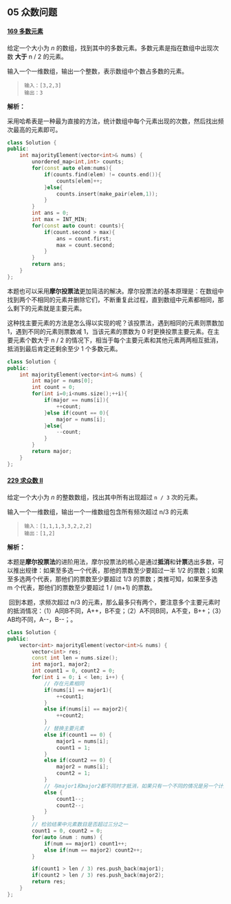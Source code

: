 ## 05 众数问题

#### [169 多数元素](https://leetcode-cn.com/problems/majority-element/)

给定一个大小为 *n* 的数组，找到其中的多数元素。多数元素是指在数组中出现次数 **大于** n / 2 的元素。

输入一个一维数组，输出一个整数，表示数组中个数占多数的元素。

> ```
> 输入：[3,2,3]
> 输出：3
> ```

**解析：**

​	采用哈希表是一种最为直接的方法，统计数组中每个元素出现的次数，然后找出频次最高的元素即可。

```cpp
class Solution {
public:
    int majorityElement(vector<int>& nums) {
        unordered_map<int,int> counts;
        for(const auto elem:nums){
            if(counts.find(elem) != counts.end()){
                counts[elem]++;
            }else{
                counts.insert(make_pair(elem,1));
            }
        }
        int ans = 0;
        int max = INT_MIN;
        for(const auto count: counts){
            if(count.second > max){
                ans = count.first;
                max = count.second;
            }
        }
        return ans;
    }
};
```

​	本题也可以采用**摩尔投票法**更加简洁的解决。摩尔投票法的基本原理是：在数组中找到两个不相同的元素并删除它们，不断重复此过程，直到数组中元素都相同，那么剩下的元素就是主要元素。

​	这种找主要元素的方法是怎么得以实现的呢？该投票法，遇到相同的元素则票数加 1，遇到不同的元素则票数减 1，当该元素的票数为 0 时更换投票主要元素。在主要元素个数大于 n / 2 的情况下，相当于每个主要元素和其他元素两两相互抵消，抵消到最后肯定还剩余至少 1 个多数元素。

```cpp
class Solution {
public:
    int majorityElement(vector<int>& nums) {
        int major = nums[0];
        int count = 0;
        for(int i=0;i<nums.size();++i){
            if(major == nums[i]){
                ++count;
            }else if(count == 0){
                major = nums[i];
            }else{
                --count;
            }
        }
        return major;
    }
};
```

#### [229 求众数 II](https://leetcode-cn.com/problems/majority-element-ii/)

给定一个大小为 *n* 的整数数组，找出其中所有出现超过 `n / 3` 次的元素。

输入一个一维数组，输出一个一维数组包含所有频次超过 n/3 的元素

> ```
> 输入：[1,1,1,3,3,2,2,2]
> 输出：[1,2]
> ```

**解析：**

​	本题是**摩尔投票法**的进阶用法，摩尔投票法的核心是通过**抵消**和**计票**选出多数，可以推出规律：如果至多选一个代表，那他的票数至少要超过一半 1/2 的票数；如果至多选两个代表，那他们的票数至少要超过 1/3 的票数；类推可知，如果至多选 m 个代表，那他们的票数至少要超过 1 / (m+1)  的票数。

​	回到本题，求频次超过 n/3 的元素，那么最多只有两个，要注意多个主要元素时的抵消情况：（1）A同B不同，A++，B不变；（2）A不同B同，A不变，B++；（3）AB均不同，A--，B--；。

```cpp
class Solution {
public:
    vector<int> majorityElement(vector<int>& nums) {
        vector<int> res;        
        const int len = nums.size();		
        int major1, major2;        
        int count1 = 0, count2 = 0;        
        for(int i = 0; i < len; i++) {
            // 存在元素相同
            if(nums[i] == major1){
                ++count1;
            }
            else if(nums[i] == major2){
                ++count2;
            }
            // 替换主要元素
            else if(count1 == 0) {
				major1 = nums[i];
				count1 = 1;
			}
            else if(count2 == 0) {
				major2 = nums[i];
				count2 = 1;
			}
            // 与major1和major2都不同时才抵消，如果只有一个不同的情况是另一个计数增加，不要想成了让不同的那一个去抵消，这里容易出错
            else {
				count1--;
				count2--;
			}
        }
        // 检验结果中元素数目是否超过三分之一
        count1 = 0, count2 = 0;
        for(auto &num : nums) {
            if(num == major1) count1++;
            else if(num == major2) count2++;
        }

        if(count1 > len / 3) res.push_back(major1);
        if(count2 > len / 3) res.push_back(major2);
        return res;
    }
};
```
